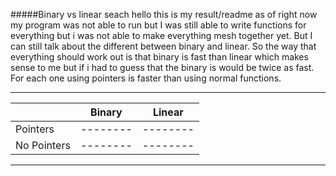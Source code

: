 #####Binary vs linear seach
hello this is my result/readme as of right now my program was not able to run but
I was still able to write functions for everything but i was not able to make everything
mesh together yet. But I can still talk about the different between binary and linear.
So the way that everything should work out is that binary is fast than linear which
makes sense to me but if i had to guess that the binary is would be twice as fast.
For each one using pointers is faster than using normal functions.

-------------------------------
|           | Binary | Linear |
|-----------|--------|--------|
|  Pointers |--------|--------|
|No Pointers|--------|--------|
-------------------------------
